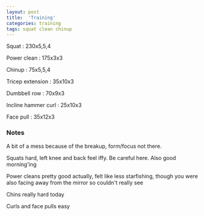 ```yaml
---
layout: post
title:  'Training'
categories: training
tags: squat clean chinup
---
```


Squat : 230x5,5,4

Power clean : 175x3x3

Chinup  : 75x5,5,4

Tricep extension : 35x10x3

Dumbbell row  : 70x9x3

Incline hammer curl : 25x10x3

Face pull : 35x12x3

### Notes

A bit of a mess because of the breakup, form/focus not there.

Squats hard, left knee and back feel iffy. Be careful here. Also good morning'ing

Power cleans pretty good actually, felt like less starfishing, though you were also facing away from the mirror so couldn't really see

Chins really hard today

Curls and face pulls easy
